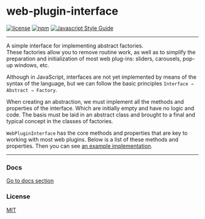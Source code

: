 # web-plugin-interface

[![license](https://img.shields.io/badge/license-MIT-blue.svg)](https://github.com/WezomAgency/web-plugin-interface/blob/master/LICENSE)
[![npm](https://img.shields.io/badge/npm-install-orange.svg)](https://www.npmjs.com/package/web-plugin-interface)
[![Javascript Style Guide](https://img.shields.io/badge/code_style-wezom_relax-red.svg)](https://github.com/WezomAgency/eslint-config-wezom-relax#readme)

---

A simple interface for implementing abstract factories.  
These factories allow you to remove routine work, as well as to simplify the preparation and initialization of most web plug-ins: sliders, carousels, pop-up windows, etc.

Although in JavaScript, interfaces are not yet implemented by means of the syntax of the language, but we can follow the basic principles `Interface ⇒ Abstract ⇒ Factory`.

When creating an abstraction, we must implement all the methods and properties of the interface. Which are initially empty and have no logic and code. 
The basis must be laid in an abstract class and brought to a final and typical concept in the classes of factories.

`WebPluginInterface` has the core methods and properties that are key to working with most web plugins.
Below is a list of these methods and properties. Then you can see [an example implementation](https://github.com/WezomAgency/web-plugin-interface/blob/master/docs/index.md).

---

### Docs

[Go to docs section](https://github.com/WezomAgency/web-plugin-interface/blob/master/docs/index.md)


### License

[MIT](https://github.com/WezomAgency/web-plugin-interface/blob/master/LICENSE)
